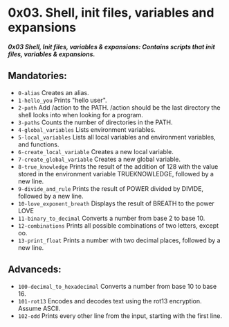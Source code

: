 # 0x03. Shell, init files, variables and expansions
___0x03 Shell, Init files, variables & expansions: Contains scripts that init files, variables & expansions.___

## Mandatories:
* `0-alias` Creates an alias.
* `1-hello_you` Prints "hello user".
* `2-path` Add /action to the PATH. /action should be the last directory the shell looks into when looking for a program.
* `3-paths` Counts the number of directories in the PATH.
* `4-global_variables` Lists environment variables.
* `5-local_variables` Lists all local variables and environment variables, and functions.
* `6-create_local_variable` Creates a new local variable.
* `7-create_global_variable` Creates a new global variable.
* `8-true_knowledge` Prints the result of the addition of 128 with the value stored in the environment variable TRUEKNOWLEDGE, followed by a new line.
* `9-divide_and_rule` Prints the result of POWER divided by DIVIDE, followed by a new line.
* `10-love_exponent_breath` Displays the result of BREATH to the power LOVE
* `11-binary_to_decimal` Converts a number from base 2 to base 10.
* `12-combinations` Prints all possible combinations of two letters, except oo.
* `13-print_float` Prints a number with two decimal places, followed by a new line.

## Advanceds:
* `100-decimal_to_hexadecimal` Converts a number from base 10 to base 16.
* `101-rot13` Encodes and decodes text using the rot13 encryption. Assume ASCII.
* `102-odd` Prints every other line from the input, starting with the first line.

